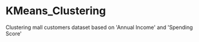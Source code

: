 # KMeans_Clustering
Clustering mall customers dataset based on 'Annual Income' and 'Spending Score'

